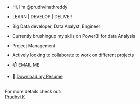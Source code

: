 - Hi, I’m @prudhvinathreddy
- LEARN | DEVELOP | DELIVER
- Big Data developer, Data Analyst, Engineer
- Currently brushingup my skills on PowerBI for data Analysis
- Project Management
- Actively looking to collaborate to work on different projects

- 📫 <a href="mailto:prudhvikatha@outlook.com">EMAIL ME</a>

- :bookmark: [Download my Resume](https://github.com/user-attachments/files/18421153/Updated_Resume.pdf)

<br>
  <div> For more details check out: </div><a href="https://linktr.ee/prudhvinath" target="_blank">Prudhvi K</a>

<!---
prudhvinathreddy/prudhvinathreddy is a ✨ special ✨ repository because its `README.md` (this file) appears on your GitHub profile.
You can click the Preview link to take a look at your changes.
--->
